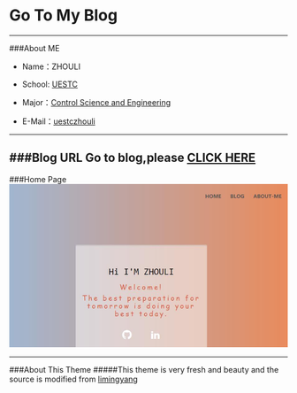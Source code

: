 # Go To My Blog 

---

###About ME

- Name：ZHOULI
- School: [UESTC](http://www.uestc.edu.cn/)
- Major：[Control Science and Engineering](http://baike.baidu.com/view/62820.htm)

- E-Mail：[uestczhouli](http://weibo.com/zhouli)
---

###Blog URL
  Go to blog,please [CLICK HERE](http://zlresource.github.io/)
---

###Home Page
![Home Page](/images/zl-home.jpg)


---

###About This Theme 
#####This theme is very fresh and beauty and the source is modified from [limingyang](https://github.com/limingyang2012)





